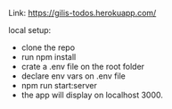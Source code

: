 Link: https://gilis-todos.herokuapp.com/

local setup: 
- clone the repo
- run npm install
- crate a .env file on the root folder
- declare env vars on .env file
- npm run start:server
- the app will display on localhost 3000.
